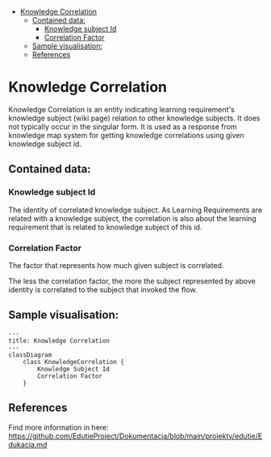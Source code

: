 <!-- TOC -->
* [Knowledge Correlation](#knowledge-correlation)
  * [Contained data:](#contained-data)
    * [Knowledge subject Id](#knowledge-subject-id)
    * [Correlation Factor](#correlation-factor)
  * [Sample visualisation:](#sample-visualisation)
  * [References](#references)
<!-- TOC -->

# Knowledge Correlation
Knowledge Correlation is an entity indicating learning requirement's knowledge subject (wiki page) relation to other knowledge subjects.
It does not typically occur in the singular form. It is used as a response from knowledge map system for getting knowledge 
correlations using given knowledge subject id.

## Contained data:
### Knowledge subject Id
The identity of correlated knowledge subject. As Learning Requirements are related with a knowledge subject, the correlation
is also about the learning requirement that is related to knowledge subject of this id.

### Correlation Factor
The factor that represents how much given subject is correlated.

The less the correlation factor, the more the subject represented by above identity is correlated to the subject that
invoked the flow.

## Sample visualisation:
```mermaid
---
title: Knowledge Correlation
---
classDiagram
    class KnowledgeCorrelation {
        Knowledge Subject Id
        Correlation Factor
    }
```

## References
Find more information in here: https://github.com/EdutieProject/Dokumentacja/blob/main/projekty/edutie/Edukacja.md